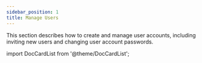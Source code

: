 ```yaml
---
sidebar_position: 1
title: Manage Users
---
```


This section describes how to create and manage user accounts, including inviting new users and changing user account passwords.

import DocCardList from '@theme/DocCardList';

<DocCardList />